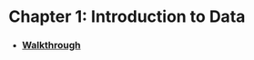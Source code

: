 # Chapter 1: Introduction to Data

* ### [Walkthrough](https://github.com/RiccardoMPesce/OpenIntro-Statistics-Excercises/tree/main/chapter1/chapter1_walkthrough.ipynb)
